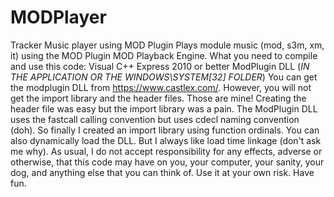 # MODPlayer
Tracker Music player using MOD Plugin
Plays module music (mod, s3m, xm, it) using the MOD Plugin MOD Playback Engine.
What you need to compile and use this code:
Visual C++ Express 2010 or better
ModPlugin DLL (*IN THE APPLICATION OR THE WINDOWS\SYSTEM[32] FOLDER*)
You can get the modplugin DLL from https://www.castlex.com/.
However, you will not get the import library and the header files. Those are mine!
Creating the header file was easy but the import library was a pain.
The ModPlugin DLL uses the fastcall calling convention but uses cdecl naming convention (doh).
So finally I created an import library using function ordinals.
You can also dynamically load the DLL. But I always like load time linkage (don't ask me why).
As usual, I do not accept responsibility for any effects, adverse or otherwise, that this code may have on you, your computer, your sanity, your dog, and anything else that you can think of. Use it at your own risk. Have fun.
